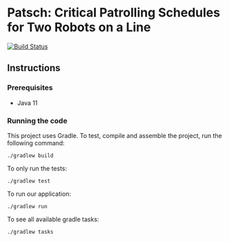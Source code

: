 # Patsch: Critical Patrolling Schedules for Two Robots on a Line

[![Build Status](https://www.travis-ci.com/radjavi/patsch.svg?token=rmuutsnipHQVjuvXdgR4&branch=main)](https://travis-ci.com/radjavi/patsch)

## Instructions

### Prerequisites
- Java 11

### Running the code
This project uses Gradle. To test, compile and assemble the project, run the following command:

`./gradlew build`

To only run the tests:

`./gradlew test`

To run our application:

`./gradlew run`

To see all available gradle tasks:

`./gradlew tasks`
